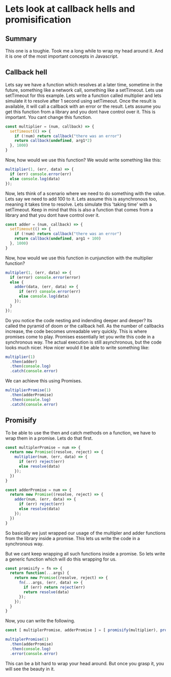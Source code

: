 # Lets look at callback hells and promisification

## Summary

This one is a toughie. Took me a long while to wrap my head around it. And it is one of the most important concepts in Javascript.

## Callback hell

Lets say we have a function which resolves at a later time, sometime in the future, something like a network call, something like a setTimeout. 
Lets use setTimeout for this example. Lets write a function called multiplier and lets simulate it to resolve after 1 second using setTimeout.
Once the result is available, it will call a callback with an error or the result. Lets assume you get this function from a library and you dont have control
over it. This is important. You cant change this function.

```js
const multiplier = (num, callback) => {
  setTimeout(() => {
    if (!num) return callback("there was an error")
    return callback(undefined, arg1*2)
  }, 1000) 
}
```

Now, how would we use this function? We would write something like this:

```js
multiplier(1, (err, data) => {
  if (err) console.error(err)
  else console.log(data)
});
```

Now, lets think of a scenario where we need to do something with the value. Lets say we need to add 100 to it. Lets assume this is asynchronous too,
meaning it takes time to resolve. Lets simulate this 'taking time' with a setTimeout. Keep in mind that this is also a function that comes from a library
and that you dont have control over it.

```js
const adder = (num, callback) => {
  setTimeout(() => {
    if (!num) return callback("there was an error")
    return callback(undefined, arg1 + 100)
  }, 1000)
}
```

Now, how would we use this function in cunjunction with the multiplier function?

```js
multipler(1, (err, data) => {
  if (error) console.error(error)
  else {
    adder(data, (err, data) => {
      if (err) console.error(err)
      else console.log(data)
    });
  }
});
```

Do you notice the code nesting and indending deeper and deeper? Its called the pyramid of doom or the callback hell. As the number of callbacks increase,
the code becomes unreadable very quickly. This is where promises come to play. Promises essentially let you write this code in a synchronous way.
The actual execution is still asynchronous, but the code looks much nicer. How nicer would it be able to write something like:

```js
multiplier(1)
  .then(adder)
  .then(console.log)
  .catch(console.error)
```

We can achieve this using Promises.


```js
multiplierPromise(1)
  .then(adderPromise)
  .then(console.log)
  .catch(console.error)
```

## Promisify

To be able to use the then and catch methods on a function, we have to wrap them in a promise. Lets do that first.

```js
const multiplerPromise = num => {
  return new Promise((resolve, reject) => {
    multiplier(num, (err, data) => {
      if (err) reject(err)
      else resolve(data)
    });
  })
}

const adderPromise = num => {
  return new Promise((resolve, reject) => {
    adder(num, (err, data) => {
      if (err) reject(err)
      else resolve(data)
    });
  })
}
```

So basically we just wrapped our usage of the multipler and adder functions from the library inside a promise. This lets us write the code in a synchronous way.

But we cant keep wrapping all such functions inside a promise.
So lets write a generic function which will do this wrapping for us.


```js
const promisify = fn => {
  return function(...args) {
    return new Promise((resolve, reject) => {
      fn(...args, (err, data) => {
        if (err) return reject(err)
        return resolve(data)
      });
    });
  }
}
```

Now, you can write the following.

```js
const [ multiplerPromise, adderPromise ] = [ promisify(multiplier), promisify(adder) ]

multiplerPromise(1)
  .then(adderPromise)
  .then(console.log)
  .error(console.error)
```

This can be a bit hard to wrap your head around. But once you grasp it, you will see the beauty in it.

&nbsp;
